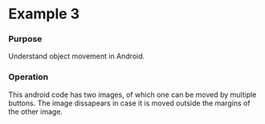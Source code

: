 # Example 3
### Purpose
Understand object movement in Android.
### Operation
This android code has two images, of which one can be moved by multiple buttons. The image dissapears in case it is moved outside the margins of the other image.
